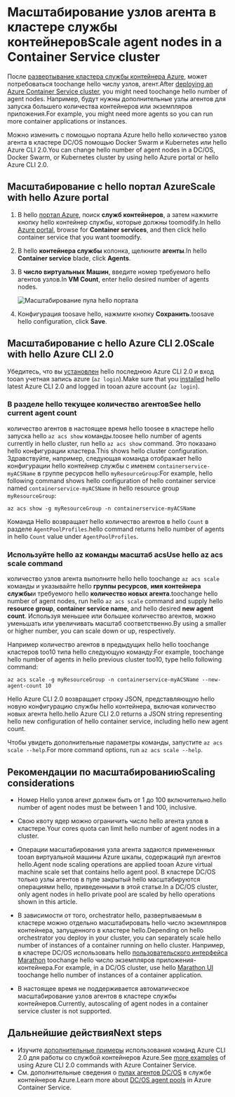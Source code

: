 # <a name="scale-agent-nodes-in-a-container-service-cluster"></a><span data-ttu-id="cf33e-101">Масштабирование узлов агента в кластере службы контейнеров</span><span class="sxs-lookup"><span data-stu-id="cf33e-101">Scale agent nodes in a Container Service cluster</span></span>
<span data-ttu-id="cf33e-102">После [развертывание кластера службы контейнера Azure](../articles/container-service/dcos-swarm/container-service-deployment.md), может потребоваться toochange hello числу узлов, агент.</span><span class="sxs-lookup"><span data-stu-id="cf33e-102">After [deploying an Azure Container Service cluster](../articles/container-service/dcos-swarm/container-service-deployment.md), you might need toochange hello number of agent nodes.</span></span> <span data-ttu-id="cf33e-103">Например, будут нужны дополнительные узлы агентов для запуска большего количества контейнеров или экземпляров приложения.</span><span class="sxs-lookup"><span data-stu-id="cf33e-103">For example, you might need more agents so you can run more container applications or instances.</span></span> 

<span data-ttu-id="cf33e-104">Можно изменить с помощью портала Azure hello hello количество узлов агента в кластере DC/OS помощью Docker Swarm и Kubernetes или hello Azure CLI 2.0.</span><span class="sxs-lookup"><span data-stu-id="cf33e-104">You can change hello number of agent nodes in a DC/OS, Docker Swarm, or Kubernetes cluster by using hello Azure portal or hello Azure CLI 2.0.</span></span> 

## <a name="scale-with-hello-azure-portal"></a><span data-ttu-id="cf33e-105">Масштабирование с hello портал Azure</span><span class="sxs-lookup"><span data-stu-id="cf33e-105">Scale with hello Azure portal</span></span>

1. <span data-ttu-id="cf33e-106">В hello [портал Azure](https://portal.azure.com), поиск **служб контейнеров**, а затем нажмите кнопку hello контейнер службы, которые должны toomodify.</span><span class="sxs-lookup"><span data-stu-id="cf33e-106">In hello [Azure portal](https://portal.azure.com), browse for **Container services**, and then click hello container service that you want toomodify.</span></span>
2. <span data-ttu-id="cf33e-107">В hello **контейнера службы** колонка, щелкните **агенты**.</span><span class="sxs-lookup"><span data-stu-id="cf33e-107">In hello **Container service** blade, click **Agents**.</span></span>
3. <span data-ttu-id="cf33e-108">В **число виртуальных Машин**, введите номер требуемого hello агентов узлов.</span><span class="sxs-lookup"><span data-stu-id="cf33e-108">In **VM Count**, enter hello desired number of agents nodes.</span></span>

    ![Масштабирование пула hello портала](./media/container-service-scale/container-service-scale-portal.png)

4. <span data-ttu-id="cf33e-110">Конфигурация toosave hello, нажмите кнопку **Сохранить**.</span><span class="sxs-lookup"><span data-stu-id="cf33e-110">toosave hello configuration, click **Save**.</span></span>

## <a name="scale-with-hello-azure-cli-20"></a><span data-ttu-id="cf33e-111">Масштабирование с hello Azure CLI 2.0</span><span class="sxs-lookup"><span data-stu-id="cf33e-111">Scale with hello Azure CLI 2.0</span></span>

<span data-ttu-id="cf33e-112">Убедитесь, что вы [установлен](/cli/azure/install-az-cli2) hello последнюю Azure CLI 2.0 и вход tooan учетная запись azure (`az login`).</span><span class="sxs-lookup"><span data-stu-id="cf33e-112">Make sure that you [installed](/cli/azure/install-az-cli2) hello latest Azure CLI 2.0 and logged in tooan azure account (`az login`).</span></span>

### <a name="see-hello-current-agent-count"></a><span data-ttu-id="cf33e-113">В разделе hello текущее количество агентов</span><span class="sxs-lookup"><span data-stu-id="cf33e-113">See hello current agent count</span></span>
<span data-ttu-id="cf33e-114">количество агентов в настоящее время hello toosee в кластере hello запуска hello `az acs show` команды.</span><span class="sxs-lookup"><span data-stu-id="cf33e-114">toosee hello number of agents currently in hello cluster, run hello `az acs show` command.</span></span> <span data-ttu-id="cf33e-115">Это показано hello конфигурации кластера.</span><span class="sxs-lookup"><span data-stu-id="cf33e-115">This shows hello cluster configuration.</span></span> <span data-ttu-id="cf33e-116">Здравствуйте, например, следующая команда отображает hello конфигурации hello контейнер службы с именем `containerservice-myACSName` в группе ресурсов hello `myResourceGroup`:</span><span class="sxs-lookup"><span data-stu-id="cf33e-116">For example, hello following command shows hello configuration of hello container service named `containerservice-myACSName` in hello resource group `myResourceGroup`:</span></span>

```azurecli
az acs show -g myResourceGroup -n containerservice-myACSName
```

<span data-ttu-id="cf33e-117">Команда Hello возвращает hello количество агентов в hello `Count` в разделе `AgentPoolProfiles`.</span><span class="sxs-lookup"><span data-stu-id="cf33e-117">hello command returns hello number of agents in hello `Count` value under `AgentPoolProfiles`.</span></span>

### <a name="use-hello-az-acs-scale-command"></a><span data-ttu-id="cf33e-118">Используйте hello az команды масштаб acs</span><span class="sxs-lookup"><span data-stu-id="cf33e-118">Use hello az acs scale command</span></span>
<span data-ttu-id="cf33e-119">количество узлов агента выполните hello hello toochange `az acs scale` команды и указывайте hello **группы ресурсов**, **имя контейнера службы**и требуемого hello **количество новых агента**.</span><span class="sxs-lookup"><span data-stu-id="cf33e-119">toochange hello number of agent nodes, run hello `az acs scale` command and supply hello **resource group**, **container service name**, and hello desired **new agent count**.</span></span> <span data-ttu-id="cf33e-120">Используя меньшее или большее количество агентов, можно уменьшать или увеличивать масштаб соответственно.</span><span class="sxs-lookup"><span data-stu-id="cf33e-120">By using a smaller or higher number, you can scale down or up, respectively.</span></span>

<span data-ttu-id="cf33e-121">Например количество агентов в предыдущих hello hello toochange кластеров too10 типа hello следующую команду:</span><span class="sxs-lookup"><span data-stu-id="cf33e-121">For example, toochange hello number of agents in hello previous cluster too10, type hello following command:</span></span>

```azurecli
az acs scale -g myResourceGroup -n containerservice-myACSName --new-agent-count 10
```

<span data-ttu-id="cf33e-122">Hello Azure CLI 2.0 возвращает строку JSON, представляющую hello новую конфигурацию службы hello контейнера, включая количество новых агента hello.</span><span class="sxs-lookup"><span data-stu-id="cf33e-122">hello Azure CLI 2.0 returns a JSON string representing hello new configuration of hello container service, including hello new agent count.</span></span>

<span data-ttu-id="cf33e-123">Чтобы увидеть дополнительные параметры команды, запустите `az acs scale --help`.</span><span class="sxs-lookup"><span data-stu-id="cf33e-123">For more command options, run `az acs scale --help`.</span></span>

## <a name="scaling-considerations"></a><span data-ttu-id="cf33e-124">Рекомендации по масштабированию</span><span class="sxs-lookup"><span data-stu-id="cf33e-124">Scaling considerations</span></span>

* <span data-ttu-id="cf33e-125">Номер Hello узлов агент должен быть от 1 до 100 включительно.</span><span class="sxs-lookup"><span data-stu-id="cf33e-125">hello number of agent nodes must be between 1 and 100, inclusive.</span></span> 

* <span data-ttu-id="cf33e-126">Свою квоту ядер можно ограничить число hello агента узлов в кластере.</span><span class="sxs-lookup"><span data-stu-id="cf33e-126">Your cores quota can limit hello number of agent nodes in a cluster.</span></span>

* <span data-ttu-id="cf33e-127">Операции масштабирования узла агента задаются примененных tooan виртуальной машины Azure шкалы, содержащий пул агентов hello.</span><span class="sxs-lookup"><span data-stu-id="cf33e-127">Agent node scaling operations are applied tooan Azure virtual machine scale set that contains hello agent pool.</span></span> <span data-ttu-id="cf33e-128">В кластере DC/OS только узлы агентов в пуле закрытый hello масштабируются операциями hello, приведенными в этой статье.</span><span class="sxs-lookup"><span data-stu-id="cf33e-128">In a DC/OS cluster, only agent nodes in hello private pool are scaled by hello operations shown in this article.</span></span>

* <span data-ttu-id="cf33e-129">В зависимости от того, orchestrator hello, развертываемым в кластере можно отдельно масштабировать hello число экземпляров контейнера, запущенного в кластере hello.</span><span class="sxs-lookup"><span data-stu-id="cf33e-129">Depending on hello orchestrator you deploy in your cluster, you can separately scale hello number of instances of a container running on hello cluster.</span></span> <span data-ttu-id="cf33e-130">Например, в кластере DC/OS использовать hello [пользовательского интерфейса Marathon](../articles/container-service/dcos-swarm/container-service-mesos-marathon-ui.md) toochange hello число экземпляров приложения-контейнера.</span><span class="sxs-lookup"><span data-stu-id="cf33e-130">For example, in a DC/OS cluster, use hello [Marathon UI](../articles/container-service/dcos-swarm/container-service-mesos-marathon-ui.md) toochange hello number of instances of a container application.</span></span>

* <span data-ttu-id="cf33e-131">В настоящее время не поддерживается автоматическое масштабирование узлов агентов в кластере службы контейнеров.</span><span class="sxs-lookup"><span data-stu-id="cf33e-131">Currently, autoscaling of agent nodes in a container service cluster is not supported.</span></span>

## <a name="next-steps"></a><span data-ttu-id="cf33e-132">Дальнейшие действия</span><span class="sxs-lookup"><span data-stu-id="cf33e-132">Next steps</span></span>
* <span data-ttu-id="cf33e-133">Изучите [дополнительные примеры](../articles/container-service/dcos-swarm/container-service-create-acs-cluster-cli.md) использования команд Azure CLI 2.0 для работы со службой контейнеров Azure.</span><span class="sxs-lookup"><span data-stu-id="cf33e-133">See [more examples](../articles/container-service/dcos-swarm/container-service-create-acs-cluster-cli.md) of using Azure CLI 2.0 commands with Azure Container Service.</span></span>
* <span data-ttu-id="cf33e-134">См. дополнительные сведения о [пулах агентов DC/OS](../articles/container-service/dcos-swarm/container-service-dcos-agents.md) в службе контейнеров Azure.</span><span class="sxs-lookup"><span data-stu-id="cf33e-134">Learn more about [DC/OS agent pools](../articles/container-service/dcos-swarm/container-service-dcos-agents.md) in Azure Container Service.</span></span>

